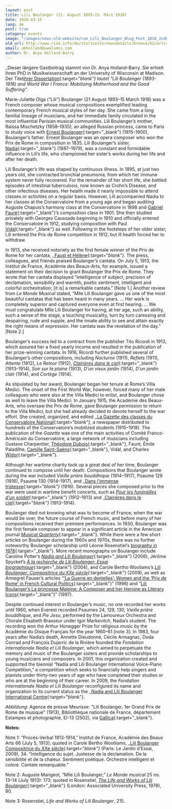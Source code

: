 ```yaml
---
layout: post
title: Lili Boulanger (21. August 1893–15. März 1918)
date: 2018-03-15
lang: de
post: true
category: events
image: "/images/news-old-website/csm_Lili_Boulanger_Blog_Post_2018_2cd65edbae.jpg"
old_url: http://www.rism.info/de/startseite/newsdetails/browse/62/article/64/lili-boulanger-21-august-1893-15-march-1918.html
email: abholland@uwalumni.com
author: Dr. Anya Holland-Barry
---
```



_Dieser längere Gastbeitrag stammt von Dr. Anya Holland-Barry. Sie erhielt ihren PhD in Musikwissenschaft an der University of Wisconsin at Madison. Der Titel[ihrer Dissertation](http://digital.library.wisc.edu/1711.dl/W6FF4QHCGRLNW8V){:target="_blank"} lautet "Lili Boulanger (1893-1918) and World War I France: Mobilizing Motherhood and the Good Suffering"._

Marie-Juliette Olga (“Lili”) Boulanger (21 August 1893–15 March 1918) was a French composer whose musical compositions exemplified leading contemporary French musical styles of her day. She came from a long familial lineage of musicians, and her immediate family circulated in the most influential Parisian musical communities. Lili Boulanger’s mother, Raïssa Mischetzky (1858–1935), an alleged Russian princess, came to Paris to study voice with [Ernest Boulanger](https://opac.rism.info/search?View=rism&q=Boulanger+Ernest+Henri+Alexandre){:target="_blank"} (1815–1900), Boulanger’s father. Ernest Boulanger was an opera composer who won the Prix de Rome in composition in 1835. Lili Boulanger’s sister, [Nadia](https://opac.rism.info/search?View=rism&q=nadia+Boulanger){:target="_blank"} (1887–1979), was a constant and formidable influence in Lili’s life, who championed her sister’s works during her life and after her death.

Lili Boulanger’s life was shaped by continuous illness. In 1895, at just two years old, she contracted bronchial pneumonia, from which her immune system never fully recovered. For the remainder of her short life, she battled episodes of intestinal tuberculosis, now known as Crohn’s Disease, and other infectious diseases. Her health made it nearly impossible to attend classes or activities on a regular basis. However, Lili accompanied Nadia to her classes at the Conservatoire from a young age and began auditing Auguste Chapuis’s harmony class at the Conservatoire in 1898 and [Gabriel Fauré](https://opac.rism.info/search?View=rism&author=118920626){:target="_blank"}’s composition class in 1901. She then studied privately with Georges Caussade beginning in 1910 and officially entered the Conservatoire in 1912, studying composition with Paul [Vidal](https://opac.rism.info/search?View=rism&author=117398683){:target="_blank"} as well. Following in the footsteps of her older sister, Lili entered the Prix de Rome competition in 1912, but ill health forced her to withdraw.

In 1913, she received notoriety as the first female winner of the Prix de Rome for her cantata, _[Faust et Hélène](https://opac.rism.info/search?id=850033539){:target="_blank"}_. The press, colleagues, and friends praised Boulanger’s cantata. On July 5, 1913, the Institut de France, Académie des Beaux-Arts, for example, issued a statement on their decision to grant Boulanger the Prix de Rome. They wrote that her cantata displayed “intelligence of subject, precision of declamation, sensibility and warmth, poetic sentiment, intelligent and colorful orchestration; [it is] a remarkable cantata.” [Note 1.] Another review from _Le Monde Musical_ stated, “Mlle Lili Boulanger gave us one of the most beautiful cantatas that has been heard in many years. ... Her work is completely superior and captured everyone even at first hearing. ... We must congratulate Mlle Lili Boulanger for having, at her age, such an ability, such a sense of the stage, a touching musicality, turn by turn caressing and despairing, rude and supple, and the innate ability to see and attain exactly the right means of expression. Her cantata was the revelation of the day.” [Note 2.]

Boulanger’s success led to a contract from the publisher Tito Ricordi in 1913, which assured her a fixed yearly income and resulted in the publication of her prize-winning cantata. In 1916, Ricordi further published several of Boulanger’s other compositions, including _Nocturne_ (1911), _Reflets_ (1911), _Attente_ (1912), _Le Retour_ (1912), [_Clairières dans le ciel_](http://gallica.bnf.fr/ark:/12148/bpt6k3832279){:target="_blank"} (1913–1914), _Soir sur la plaine_ (1913), _D’un vieux jardin_ (1914), _D’un jardin clair_ (1914), and _Cortège_ (1914).

As stipulated by her award, Boulanger began her tenure at Rome’s Villa Medici. The onset of the First World War, however, forced many of her male colleagues who were also at the Villa Medici to enlist, and Boulanger chose as well to leave the Villa Medici. In January 1915, the Académie des Beaux-Arts, who oversaw the Prix de Rome, gave Boulanger permission to return to the Villa Medici, but she had already decided to devote herself to the war effort. She created, organized, and edited _[La Gazette des classes du Conservatoire National](http://gallica.bnf.fr/ark:/12148/cb43639008g/date){:target="_blank"}_, a newspaper distributed to hundreds of the Conservatoire’s mobilized students (1915–1918). The publication of the _Gazette_ was one of the main activities of Comité Franco-Américain du Conservatoire, a large network of musicians including Gustave Charpentier, [Théodore Dubois](https://opac.rism.info/search?View=rism&author=104270500){:target="_blank"}, Fauré, Émile Paladilhe, [Camille Saint-Saëns](https://opac.rism.info/search?View=rism&q=Saint-Sa%C3%ABns+Camille){:target="_blank"}, Vidal, and Charles [Widor](https://opac.rism.info/search?View=rism&q=Widor+Charles-Marie){:target="_blank"}.

Although her wartime charity took up a great deal of her time, Boulanger continued to compose until her death. Compositions that Boulanger wrote during the war included _Vieille prière bouddhique_ (1914–1917), Psaume 129 (1916), Psaume 130 (1914–1917), and _[Dans l’immense tristesse](http://gallica.bnf.fr/ark:/12148/btv1b103347922){:target="_blank"}_ (1916). Several pieces she composed prior to the war were used in wartime benefit concerts, such as [_Pour les funérailles d’un soldat_](http://gallica.bnf.fr/ark:/12148/btv1b103186141){:target="_blank"} (1912–1913) and _[Clairières dans le ciel](http://gallica.bnf.fr/ark:/12148/btv1b55009897p){:target="_blank"}_ (1913–1914).

Boulanger died not knowing what was to become of France, when the war would be over, the future course of French music, and before many of her compositions received their premiere performances. In 1930, Boulanger was the first female composer to appear in a significant article in the American journal [_Musical Quarterly_](http://www.jstor.org/stable/738616){:target="_blank"}. While there were a few short articles on Boulanger during the 1960s and 1970s, there was no further noteworthy Boulanger scholarship until Léonie Rosenstiel’s [biography in 1978](http://www.worldcat.org/oclc/903332196){:target="_blank"}. More recent monographs on Boulanger include Caroline Potter’s [_Nadia and Lili Boulanger_](https://www.routledge.com/Nadia-and-Lili-Boulanger/Potter/p/book/9781138263512){:target="_blank"} (2006), Jérôme Spycket’s [_À la recherche de Lili Boulanger: Essai biographique_](https://www.fayard.fr/la-recherche-de-lili-boulanger-9782213621302){:target="_blank"} (2004), and Carole Bertho Wooliams’s [_Lili Boulanger: Compositrice du XXe siècle_](http://jardindessai.free.fr/sommaires.htm){:target="_blank"} (2009), as well as Annegret Fauser’s articles “[‘La Guerre en dentelles’: Women and the ‘Prix de Rome’ in French Cultural Politics](http://www.jstor.org/stable/831898){:target="_blank"}” (1998) and “[Lili Boulanger’s La princesse Maleine: A Composer and her Heroine as Literary Icons](http://www.jstor.org/stable/766554){:target="_blank"}” (1997).

Despite continued interest in Boulanger’s music, no one recorded her works until 1960, when Everest recorded Psaumes 24, 129, 130, _Vieille prière bouddhique_, and _Pie Jesu_, performed by the Lamoureux Orchestra and Chorale Elisabeth Brasseur under Igor Markevitch, Nadia’s student. The recording won the Arthur Honegger Prize for religious music by the Académie du Disque Français for the year 1960–61 [note 3]. In 1983, four years after Nadia’s death, Annette Dieudonné, Cécile Armagnac, Doda Conrad and François Dujarric de la Rivière founded the _Fondation internationale Nadia et Lili Boulanger_, which aimed to perpetuate the memory and music of the Boulanger sisters and provide scholarships to young musicians and composers. In 2001, this organization created and supported the biennial “Nadia and Lili Boulanger International Voice-Piano Competition,” a competition which seeks to financially help singers and pianists under thirty-two years of age who have completed their studies or who are at the beginning of their career. In 2009, the _Fondation internationale Nadia et Lili Boulanger_ reconfigured its name and organization to its current status as the _[Nadia and Lili Boulanger International Centre](http://www.cnlb.fr/enb/centre/acc_centre.html){:target="_blank"}_.



_Abbildung_: Agence de presse Meurisse: "Lili Boulanger, 1er Grand Prix de Rome de musique" (1913), Bibliothèque nationale de France, département Estampes et photographie, EI-13 (2502), via [Gallica](http://gallica.bnf.fr/ark:/12148/btv1b9022337j){:target="_blank"}.



**Notes:**

Note 1: “Procés-Verbal 1913-1914,” Institut de France, Académie des Beaux Arts 66 (July 5, 1913); quoted in Carole Bertho Woolliams, _[Lili Boulanger Compositrice du XXe siècle](http://www.worldcat.org/oclc/610662483){:target="_blank"}_ (Paris: Le Jardin d’Essai, 2009), 34. “Intelligence du sujet. Justesse de la declamation. De la sensibilité et de la chaleur. Sentiment poétique. Orchestre intelligent et coloré. Cantate remarquable.”

Note 2: Auguste Mangeot, “Mlle Lili Boulanger,” _Le Monde musical_ 25 no. 13–14 (July 1913): 173; quoted in Rosenstiel, [_The Life and Works of Lili Boulanger_](http://www.worldcat.org/oclc/903332196){:target="_blank"} (London: Associated University Press, 1978), 80.

Note 3: Rosenstiel, _Life and Works of Lili Boulanger_, 215.


